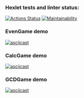 ### Hexlet tests and linter status:
[![Actions Status](https://github.com/KavyrshinR/java-project-61/actions/workflows/hexlet-check.yml/badge.svg)](https://github.com/KavyrshinR/java-project-61/actions)
[![Maintainability](https://api.codeclimate.com/v1/badges/a1ae35f9144ac2ca478e/maintainability)](https://codeclimate.com/github/KavyrshinR/java-project-61/maintainability)
### EvenGame demo
[![asciicast](https://asciinema.org/a/EyqqFRsUzL7K5qVnIJyUdpOWu.svg)](https://asciinema.org/a/EyqqFRsUzL7K5qVnIJyUdpOWu)
### CalcGame demo
[![asciicast](https://asciinema.org/a/hAbJyMckV2QAFNgcwXcGYqR1T.svg)](https://asciinema.org/a/hAbJyMckV2QAFNgcwXcGYqR1T)
### GCDGame demo
[![asciicast](https://asciinema.org/a/WeFMXjDPo63fui8tB2ZPSBCiq.svg)](https://asciinema.org/a/WeFMXjDPo63fui8tB2ZPSBCiq)